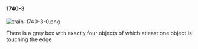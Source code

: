 #### 1740-3
![train-1740-3-0.png](https://github.com/lil-lab/nlvr/raw/master/nlvr/train/images/57/train-1740-3-0.png "train-1740-3-0.png")

There is a grey box with exactly four objects of which atleast one object is touching the edge